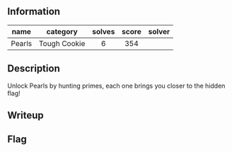 ## Information
|  name  |   category   | solves | score | solver |
|:------:|:------------:|:------:|:-----:|:------:|
| Pearls | Tough Cookie |   6    |  354  |        |

## Description
Unlock Pearls by hunting primes, each one brings you closer to the hidden flag!

## Writeup

## Flag

